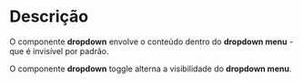 # Descrição

O componente **dropdown** envolve o conteúdo dentro do **dropdown menu** - que é invisível por padrão.

O componente **dropdown** toggle alterna a visibilidade do **dropdown menu**.